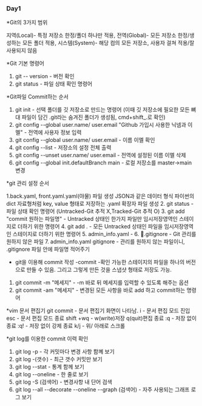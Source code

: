 ### Day1    
*Git의 3가지 범위 

지역(Local)- 특정 저장소 한정/폴더 하나만 적용, 
전역(Global)- 모든 저장소 한정/생성하는 모든 폴더 적용, 
시스템(System)- 해당 컴의 모든 저장소, 사용자 걸쳐 적용/잘 사용되지 않음


*Git 기본 명령어

1. git -- version - 버전 확인
2. git status - 파일 상태 확인 명령어

   
*Git파일 Commit하는 순서

1. git init - 선택 폴더를 깃 저장소로 만드는 명령어 (이때 깃 저장소에 필요한 모든 뼈대 파일이 담긴 .git라는 숨겨진 폴더가 생성됨, cmd+shift_.로 확인)
2. git config --global user.name/ user.email "Github 가입시 사용한 닉넴과 이멜" - 전역에 사용자 정보 입력
3. git config --global user.name/ user.email - 이름 이멜 확인
4. git config --list - 저장소의 설정 전체 출력
5. git config --unset user.name/ user.email - 전역에 설정된 이름 이멜 삭제
6. git config --global init.defaultBranch main - 로컬 저장소를 master->main 변경
   
*git 관리 설정 순서

1.back.yaml, front.yaml.yaml(야물) 파일 생성 JSON과 같은 데이터 형식 파이썬의 dict 자료형처럼 key, value 형태로 저장하는 .yaml 확장자 파일 생성
2. git status - 파일 상태 확인 명령어 (Untracked-Git 추적 X,Tracked-Git 추적 O)
3. git add "commit 원하는 파일명" - Untracked 상태인 한가지 파일만 임시저장영역인 스테이지로 더하기 위한 명령어
4. git add . - 모든 Untracked 상태인 파일을 임시저장영역인 스테이지로 더하기 위한 명령어
5. admin_info.yaml -
6. .gitignore - Git 관리를 원하지 않은 파일
7. admin_info.yaml gitignore - 관리를 원하지 않는 파일이니, .gitignore 파일 안에 파일명 적어주기

* git을 이용해 commit 작성
-commit -확인 가능한 스테이지의 파일을 하나의 버전으로 만들 수 있음. 그리고 그렇게 만든 것을 스냅샷 형태로 저장도 가능.
1. git commit -m "메세지" -   -m 바로 뒤 메세지를 입력할 수 있도록 해주는 옵션
2. git commit -am "메세지" - 변경된 모든 사항을 바로 add 하고 commit하는 명령어

*vim 문서 편집기
git commit - 문서 편집기 화면이 나타남.
i - 문서 편집 모드 진입
esc - 문서 편집 모드 종료
shift +wq - w(write)저장 q(quit)편집 종료
:q - 저장 없이 종료
:q! - 저장 없이 강제 종료
k/j - 위/ 아래로 스크롤

*git log를 이용한 commit 이력 확인
1. git log -p - 각 커밋마다 변경 사항 함꼐 보기
2. git log -(갯수) - 최근 갯수 커밋만 보기
3. git log --stat - 통계 함께 보기
4. git log --oneline - 한 줄로 보기
5. git log -S (검색어) - 변경사항 내 단어 검색
6. git log --all --decorate --oneline --graph (검색어) - 자주 사용되는 그래프 로그 보기
